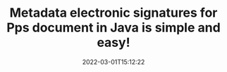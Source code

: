 ---
############################# Static ############################
layout: "auto-gen-signature"
date: 2022-03-01T15:12:22
draft: false
operation: Sign
signaturetype: Metadata
fileformat: Pps
productName: Java
lang: en
productCode: java
otherformats: pdf doc docx docm dot dotm dotx odt ott rtf xls xlsx xlsm xlsb csv ods ots xltx xltm ppt pptx pps ppsx odp otp potx potm pptm ppsm png jpg bmp gif tiff svg webp wmf
breadcrumb: Put Metadata signature on Pps for Java

############################# Head ############################
head_title: "Create Metadata electronic signatures in the Pps documents with Java"
head_description: "Make Metadata as hidden electronic signatures withint the Pps documents for Java using a few lines of code. Use the GroupDocs Document Signature API to e-sign your business documents and files with Metadata information."

############################# Header ############################
title: "Metadata electronic signatures for Pps document in Java is simple and easy!"
description: "eSign your Pps documents and contracts with the hidden Metadata. Generate Metadata for image, Words, PDF, Excel and Presentation quick, easy and simple with few lines of code to set up options.!"
bg_image: "https://cms.admin.containerize.com/templates/aspose/App_Themes/V3/images/bg/header1.png"
bg_overlay: false
button:
    enable: true

############################# SubMenu ############################
submenu:
    enable: true

    left:
        img_alt: "GroupDocs.Signature for Java"
        image: "https://cms.admin.containerize.com/templates/groupdocs/images/product-logos/90x90-noborder/groupdocs-signature-java.png"
        product: "GroupDocs.Signature"
        platform: "Java"



############################# About ############################
about:
    enable: true
    title: "About GroupDocs.Signature for Java API"
    content: |
        [GroupDocs.Signature for Java](https://products.groupdocs.com/signature/java/) is a advanced .NET API to e-sign documents with digital signatures using QR Code. Users can generate QR code to download it, share over the social media as image. The signed document can be scanned with API or simply over the mobile camera! Sign electronically your business contracts and official documents with adding QR Code signature and manipulate it. Any QR Code signature will contains unique custom information to identifies the signer or authorizes the document. Also the QR Code content can be encrypted and decrypted with personal keys programitically. That allows many posibilities to share sensetive data inside the public documents. After the signing user can update, verify, remove, preview and search for the Barcodes within PDF, Microsoft Word, Excel worksheets, PowerPoint presentations, Adobe Photoshop, metafiles and image file formats, with additional support for customizing signature properties as needed.
    

overview:
    enable: true
    title: "Overview API"
    content: |
        Sign your Pps files with Metadata signatures using Java easily. You can use just a couple of Java code lines in any platform of your choice like - Windows, Linux, macOS.
        You can put Metadata on Pps file in a very convenient way and for free. Besides that it is possible to sign Pps files using advanced Metadata options. 
        
        There are a lot of options features to sign Pps which you may use for your purposes:

        * Metadata position on the page can be set up as absolutely as relatively;;
        * One Metadata signature may be placed on specified pages of multi-page documents;;
        * A lot of additional signature features like color, size, border etc. are available..
        
        There are also saving options for signed Pps file:

        * after signing file might be saved with other supported format;
        * furthermore file can be encrypted with password or saved to memory stream.

        Signing Pps files with Metadata provides vast amount opportunities for users. Moreover there is no need for any additional software installed - like MS Office, Open Office, Adobe Acrobat Reader etc.


############################# Steps ############################
steps:
    enable: true
    title_left: "Steps to sign Pps with Metadata in Java"
    content_left: |
        [GroupDocs.Signature for Java](https://products.groupdocs.com/signature/java/) provides ability to sign Pps documents with Metadata signatures quick and easily.
        
        * Create an instance of Signature class providing Pps file supposed to signing as path or memory stream
        * Instantiate SignOptions class and set all demanded data.
        * Invoke the Signature.Sign passing output Pps file or memory stream

    title_right: "System Requirements"
    content_right: |
        Documents signing with GroupDocs.Signature for Java can be performed in just a few simple steps. Our APIs are supported on all major platforms and operating systems. Before executing the code below, make sure you have the following prerequisites installed on your system.

        * Operating systems: Microsoft Windows, Linux, MacOS
        * Development environments: NetBeans, Intellij IDEA, Eclipse, etc.
        * Java runtime: J2SE 6.0 and above
        * Get the latest GroupDocs.Signature for Java from [Maven](https://repository.groupdocs.com/webapp/#/artifacts/browse/tree/General/repo/com/groupdocs/groupdocs-signature)
         
    code: |
        ```java    
        
        // Set up input Pps file
        string filePath = "input.pps";
        // Set up output file
        string outputFilePath = "output.pps";

        // Instantiate Signature for input file
        Signature signature = new Signature(filePath);

        // instantiate metadata signing options
        MetadataSignOptions options = new MetadataSignOptions();

        // setup Author property
        PresentationMetadataSignature mdSign_Author = new PresentationMetadataSignature("Author", "Mr.Scherlock Holmes");// String value
        options.Signatures.Add(mdSign_Author);
        // setup document data
        PresentationMetadataSignature mdSign_DocData = new PresentationMetadataSignature("CreatedOn", DateTime.Now);// Datetime value
        options.Signatures.Add(mdSign_DocData);
        // setup document id
        PresentationMetadataSignature mdSign_DocId = new PresentationMetadataSignature("DocumentId", 123456);// Integer value
        options.Signatures.Add(mdSign_DocId);

        // sign Pps document
        SignResult result = signature.sign(outputFilePath, options);

        ```

############################# Demos ############################
demos:
    enable: true
    title: "Signing Pps documents with Metadata Live Demo"
    content: |
       Sign Pps file with Metadata signature right now by visiting the [GroupDocs.Signature App](https://products.groupdocs.app/signature/family) website. Free online demo waiting for you.          

############################# More Formats ############################
more_formats:
    enable: true
    title: "Signing Other Document Formats with Metadata using Java"
    content: |
        Java Metadata signatures management API for documents and images. Add Metadata signatures to some of the popular file formats as stated below.
    format: 
       
       
back_to_top:
    enable: true
---